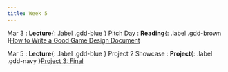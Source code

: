```yaml
---
title: Week 5
---
```


Mar 3
: **Lecture**{: .label .gdd-blue } Pitch Day
: **Reading**{: .label .gdd-brown }[How to Write a Good Game Design Document]

Mar 5
: **Lecture**{: .label .gdd-blue } Project 2 Showcase
: **Project**{: .label .gdd-navy }[Project 3: Final]

<!-- [Pitch Day]: https://docs.google.com/presentation/d/1vaz1Q_YqXOGP_fpGI7Wtqqe6-YCmiCaYQ6I3eptQkYo/edit?usp=sharing
[Project 2 Showcase]: https://docs.google.com/presentation/d/16gLK3rRbWZzN8SunlftMyqUsAMK8b8CvDDnf0FFlfT8/edit?usp=sharing -->
[Project 3: Final]: ./../pages/projects/Projects

[How to Write a Good Game Design Document]: https://gamedevelopment.tutsplus.com/articles/how-and-why-to-write-a-great-game-design-document--cms-23545 

[Pitch Day]: https://docs.google.com/presentation/d/1qpeffTg0sfncp_yk8Yrc3Yu06eEEoUwnQnntBe9bviI/edit?usp=drive_link